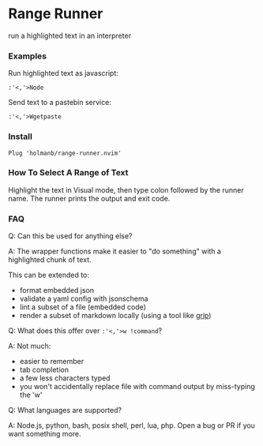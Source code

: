 Range Runner
============

run a highlighted text in an interpreter


### Examples

Run highlighted text as javascript:
```
:'<,'>Node
```

Send text to a pastebin service:
```
:'<,'>Wgetpaste
```

### Install

```
Plug 'holmanb/range-runner.nvim'
```

### How To Select A Range of Text

Highlight the text in Visual mode, then type colon followed by the runner
name. The runner prints the output and exit code.

### FAQ

Q: Can this be used for anything else?

A: The wrapper functions make it easier to "do something" with a highlighted
   chunk of text.

   This can be extended to:

- format embedded json
- validate a yaml config with jsonschema
- lint a subset of a file (embedded code)
- render a subset of markdown locally (using a tool like [grip](https://github.com/joeyespo/grip))


Q: What does this offer over `:'<,'>w !command`?

A: Not much:

 - easier to remember
 - tab completion
 - a few less characters typed
 - you won't accidentally replace file with command output by miss-typing the 'w'


Q: What languages are supported?

A: Node.js, python, bash, posix shell, perl, lua, php. Open a bug or PR if you want something more.
